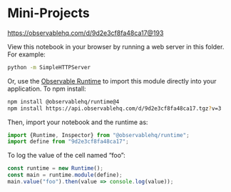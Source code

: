 # Mini-Projects

https://observablehq.com/d/9d2e3cf8fa48ca17@193

View this notebook in your browser by running a web server in this folder. For
example:

~~~sh
python -m SimpleHTTPServer
~~~

Or, use the [Observable Runtime](https://github.com/observablehq/runtime) to
import this module directly into your application. To npm install:

~~~sh
npm install @observablehq/runtime@4
npm install https://api.observablehq.com/d/9d2e3cf8fa48ca17.tgz?v=3
~~~

Then, import your notebook and the runtime as:

~~~js
import {Runtime, Inspector} from "@observablehq/runtime";
import define from "9d2e3cf8fa48ca17";
~~~

To log the value of the cell named “foo”:

~~~js
const runtime = new Runtime();
const main = runtime.module(define);
main.value("foo").then(value => console.log(value));
~~~
